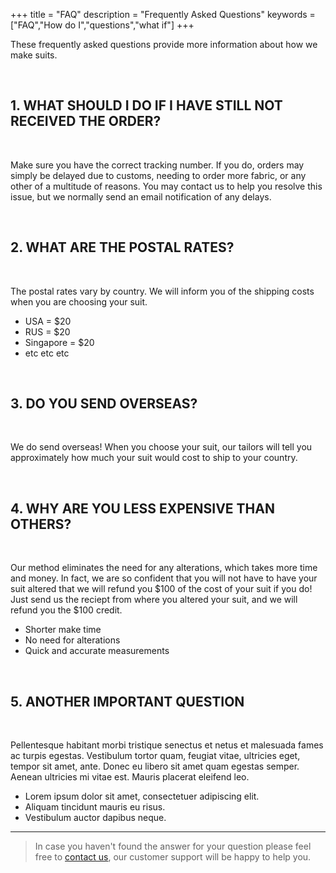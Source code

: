 +++
title = "FAQ"
description = "Frequently Asked Questions"
keywords = ["FAQ","How do I","questions","what if"]
+++

These frequently asked questions provide more information about how we make suits. 

<br/>

## 1. WHAT SHOULD I DO IF I HAVE STILL NOT RECEIVED THE ORDER?

<br/>

Make sure you have the correct tracking number. If you do, orders may simply be delayed due to customs, needing to order more fabric, or any other of a multitude of reasons. You may contact us to help you resolve this issue, but we normally send an email notification of any delays.

<br/>

## 2. WHAT ARE THE POSTAL RATES?

<br/>

The postal rates vary by country. We will inform you of the shipping costs when you are choosing your suit.

* USA = $20
* RUS = $20
* Singapore = $20
* etc etc etc

<br/>

## 3. DO YOU SEND OVERSEAS?

<br/>

We do send overseas! When you choose your suit, our tailors will tell you approximately how much your suit would cost to ship to your country.

<br/>

## 4. WHY ARE YOU LESS EXPENSIVE THAN OTHERS?

<br/>

Our method eliminates the need for any alterations, which takes more time and money. In fact, we are so confident that you will not have to have your suit altered that we will refund you $100 of the cost of your suit if you do! Just send us the reciept from where you altered your suit, and we will refund you the $100 credit.

* Shorter make time
* No need for alterations
* Quick and accurate measurements

<br/>

## 5. ANOTHER IMPORTANT QUESTION

<br/>

Pellentesque habitant morbi tristique senectus et netus et malesuada fames ac turpis egestas. Vestibulum tortor quam, feugiat vitae, ultricies eget, tempor sit amet, ante. Donec eu libero sit amet quam egestas semper. Aenean ultricies mi vitae est. Mauris placerat eleifend leo.

* Lorem ipsum dolor sit amet, consectetuer adipiscing elit.
* Aliquam tincidunt mauris eu risus.
* Vestibulum auctor dapibus neque.

---

> In case you haven't found the answer for your question please feel free to <a href="../contact">contact us</a>, our customer support will be happy to help you.
